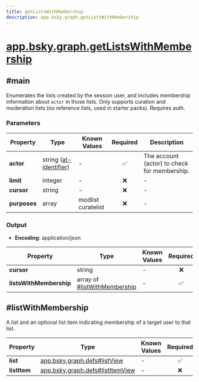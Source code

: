 ```yaml
---
title: getListsWithMembership
description: app.bsky.graph.getListsWithMembership
---
```


# [app.bsky.graph.getListsWithMembership](https://github.com/myConsciousness/atproto.dart/blob/main/lexicons/app/bsky/graph/getListsWithMembership.json)

## #main

Enumerates the lists created by the session user, and includes membership information about `actor` in those lists. Only supports curation and moderation lists (no reference lists, used in starter packs). Requires auth.

### Parameters

| Property | Type | Known Values | Required | Description |
| --- | --- | --- | :---: | --- |
| **actor** | string ([at-identifier](https://atproto.com/specs/lexicon#at-identifier)) | - | ✅ | The account (actor) to check for membership. |
| **limit** | integer | - | ❌ | - |
| **cursor** | string | - | ❌ | - |
| **purposes** | array | modlist<br/>curatelist | ❌ | - |

### Output

- **Encoding**: application/json

| Property | Type | Known Values | Required | Description |
| --- | --- | --- | :---: | --- |
| **cursor** | string | - | ❌ | - |
| **listsWithMembership** | array of [#listWithMembership](#listwithmembership) | - | ✅ | - |

## #listWithMembership

A list and an optional list item indicating membership of a target user to that list.

| Property | Type | Known Values | Required | Description |
| --- | --- | --- | :---: | --- |
| **list** | [app.bsky.graph.defs#listView](../../../../lexicons/app/bsky/graph/defs.md#listview) | - | ✅ | - |
| **listItem** | [app.bsky.graph.defs#listItemView](../../../../lexicons/app/bsky/graph/defs.md#listitemview) | - | ❌ | - |
